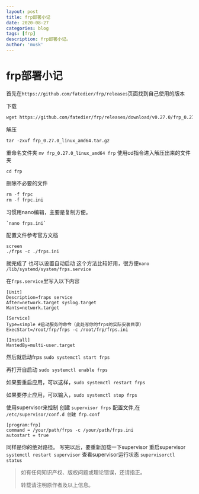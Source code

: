 ```yaml
---
layout: post
title: frp部署小记
date: 2020-08-27
categories: blog
tags: [frp]
description: frp部署小记。
author: 'musk'
---
```

# frp部署小记
首先在`https://github.com/fatedier/frp/releases`页面找到自己使用的版本

下载

```html
wget https://github.com/fatedier/frp/releases/download/v0.27.0/frp_0.27.0_linux_amd64.tar.gz
```
解压
```html
tar -zxvf frp_0.27.0_linux_amd64.tar.gz
```
重命名文件夹
```mv frp_0.27.0_linux_amd64 frp```
使用cd指令进入解压出来的文件夹
```html
cd frp
```
删除不必要的文件
```html
rm -f frpc
rm -f frpc.ini
```
习惯用nano编辑，主要是复制方便。

    `nano frps.ini`

配置文件参考官方文档

    screen
    ./frps -c ./frps.ini

就完成了
也可以设置自动启动
这个方法比较好用，很方便`nano /lib/systemd/system/frps.service `

在`frps.service`里写入以下内容



    [Unit]
    Description=fraps service
    After=network.target syslog.target
    Wants=network.target
     
    [Service]
    Type=simple #启动服务的命令（此处写你的frps的实际安装目录）
    ExecStart=/root/frp/frps -c /root/frp/frps.ini
     
    [Install]
    WantedBy=multi-user.target


然后就启动frps `sudo systemctl start frps `

再打开自启动 `sudo systemctl enable frps`

如果要重启应用，可以这样，`sudo systemctl restart frps`

如果要停止应用，可以输入，`sudo systemctl stop frps`

使用supervisor来控制
创建 `supervisor frps` 配置文件,在` /etc/supervisor/conf.d 创建 frp.conf`
```shell
[program:frp]
command = /your/path/frps -c /your/path/frps.ini
autostart = true
```
同样是你的绝对路径。
写完以后，要重新加载一下supervisor
 重启supervisor
`systemctl restart supervisor`
查看supervisor运行状态
`supervisorctl status`

> 如有任何知识产权、版权问题或理论错误，还请指正。
>
> 转载请注明原作者及以上信息。